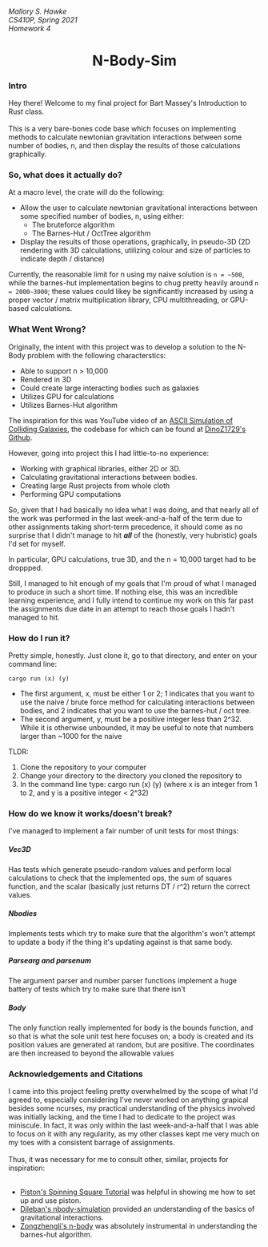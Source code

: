 <h6>
Mallory S. Hawke</br>
CS410P, Spring 2021</br>
Homework 4
</h6>
<div align = "center">
<h1>N-Body-Sim</h1>
</div>

<H3>Intro</H3>
Hey there! Welcome to my final project for Bart Massey's Introduction to Rust class.
</br></br>
This is a very bare-bones code base which focuses on implementing methods to calculate newtonian gravitation interactions between some number of bodies, n, and then display the results of those calculations graphically.

<h3>So, what does it actually do?</h3>

At a macro level, the crate will do the following:
* Allow the user to calculate newtonian gravitational interactions between some specified number of bodies, n, using either:
    - The bruteforce algorithm
    - The Barnes-Hut / OctTree algorithm
* Display the results of those operations, graphically, in pseudo-3D (2D rendering with 3D calculations, utilizing colour and size of particles to indicate depth / distance)

Currently, the reasonable limit for n using my naive solution is `n = ~500`, while the barnes-hut implementation begins to chug pretty heavily around `n = 2000~3000`; these values could likey be significantly increased by using a proper vector / matrix multiplication library, CPU multithreading, or GPU-based calculations.
<h3>What Went Wrong?</h3>
Originally, the intent with this project was to develop a solution to the N-Body problem with the following characterstics:

* Able to support n > 10,000
* Rendered in 3D
* Could create large interacting bodies such as galaxies
* Utilizes GPU for calculations
* Utilizes Barnes-Hut algorithm

The inspiration for this was YouTube video of an <a href="https://www.youtube.com/watch?v=x62gOfZ9hCw">ASCII Simulation of Colliding Galaxies</a>, the codebase for which can be found at <a href="https://github.com/DinoZ1729/Galaxy">DinoZ1729's Github</a>.

However, going into project this I had little-to-no experience:
* Working with graphical libraries, either 2D or 3D.
* Calculating gravitational interactions between bodies.
* Creating large Rust projects from whole cloth
* Performing GPU computations

So, given that I had basically no idea what I was doing, and that nearly all of the work was performed in the last week-and-a-half of the term due to other assignments taking short-term precedence, it should come as no surprise that I didn't manage to hit ***all*** of the (honestly, very hubristic) goals I'd set for myself. 

In particular, GPU calculations, true 3D, and the n = 10,000 target had to be droppped.

Still, I managed to hit enough of my goals that I'm proud of what I managed to produce in such a short time. If nothing else, this was an incredible learning experience, and I fully intend to continue my work on this far past the assignments due date in an attempt to reach those goals I hadn't managed to hit.

<h3>How do I run it?</h3>

Pretty simple, honestly. Just clone it, go to that directory, and enter on your command line:

`cargo run (x) (y)`

- The first argument, x, must be either 1 or 2; 1 indicates that you want to use the naive / brute force method for calculating interactions between bodies, and 2 indicates that you want to use the barnes-hut / oct tree. 
- The second argument, y, must be a positive integer less than 2^32. While it is otherwise unbounded, it may be useful to note that numbers larger than ~1000 for the naive

TLDR:

1) Clone the repository to your computer
2) Change your directory to the directory you cloned the repository to
3) In the command line type: cargo run (x) (y) (where x is an integer from 1 to 2, and y is a positive integer < 2^32)

<h3>How do we know it works/doesn't break?</h3>

I've managed to implement a fair number of unit tests for most things:

<h5>Vec3D</h5> Has tests which generate pseudo-random values and perform local calculations to check that the implemented ops, the sum of squares function, and the scalar (basically just returns DT / r^2) return the correct values.

<h5>Nbodies</h5> Implements tests which try to make sure that the algorithm's won't attempt to update a body if the thing it's updating against is that same body.

<h5>Parsearg and parsenum</h5>The argument parser and number parser functions implement a huge battery of tests which try to make sure that there isn't
<h5>Body</h5>
The only function really implemented for body is the bounds function, and so that is what the sole unit test here focuses on; a body is created and its position values are generated at random, but are positive. The coordinates are then increased to beyond the allowable values 

<h3>Acknowledgements and Citations</h3>
I came into this project feeling pretty overwhelmed by the scope of what I'd agreed to, especially considering I've never worked on anything grapical besides some ncurses, my practical
understanding of the physics involved was initially lacking, and the time I had to dedicate to the project was miniscule. In fact, it was only within the last week-and-a-half that I was
able to focus on it with any regularity, as my other classes kept me very much on my toes with a consistent barrage of assignments. 
</br></br>
Thus, it was necessary for me to consult other, similar, projects for inspiration:
</br></br>

- <a href = "https://github.com/PistonDevelopers/Piston-Tutorials/tree/master/getting-started">Piston's Spinning Square Tutorial</a> was helpful in showing me how to set up and use piston.
- <a href="https://github.com/dileban/nbody-simulation/blob/master/pnbody.c">Dileban's nbody-simulation</a> provided an understanding of the basics of gravitational interactions.
- <a href="https://github.com/zongzhengli/n-body/blob/master/Source/Octree.cs">Zongzhengli's n-body</a> was absolutely instrumental in understanding the barnes-hut algorithm.